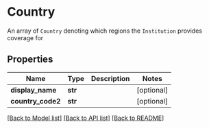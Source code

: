 # Country

An array of `Country` denoting which regions the `Institution` provides coverage for
## Properties
Name | Type | Description | Notes
------------ | ------------- | ------------- | -------------
**display_name** | **str** |  | [optional] 
**country_code2** | **str** |  | [optional] 

[[Back to Model list]](../README.md#documentation-for-models) [[Back to API list]](../README.md#documentation-for-api-endpoints) [[Back to README]](../README.md)


